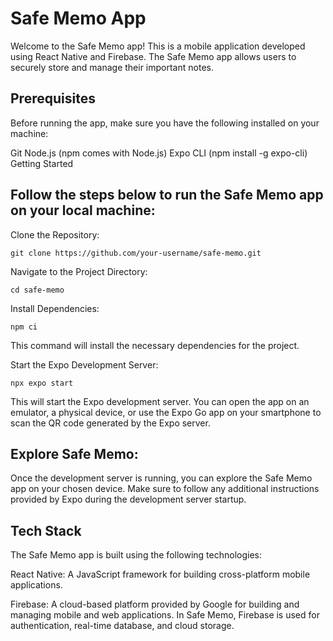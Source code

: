 # Safe Memo App
Welcome to the Safe Memo app! This is a mobile application developed using React Native and Firebase. The Safe Memo app allows users to securely store and manage their important notes.

## Prerequisites
Before running the app, make sure you have the following installed on your machine:

Git
Node.js (npm comes with Node.js)
Expo CLI (npm install -g expo-cli)
Getting Started
## Follow the steps below to run the Safe Memo app on your local machine:
Clone the Repository:
```
git clone https://github.com/your-username/safe-memo.git
```
Navigate to the Project Directory:
```
cd safe-memo
```
Install Dependencies:
```
npm ci
```
This command will install the necessary dependencies for the project.

Start the Expo Development Server:
```
npx expo start
```
This will start the Expo development server. You can open the app on an emulator, a physical device, or use the Expo Go app on your smartphone to scan the QR code generated by the Expo server.

## Explore Safe Memo:

Once the development server is running, you can explore the Safe Memo app on your chosen device. Make sure to follow any additional instructions provided by Expo during the development server startup.

## Tech Stack

The Safe Memo app is built using the following technologies:

React Native: A JavaScript framework for building cross-platform mobile applications.

Firebase: A cloud-based platform provided by Google for building and managing mobile and web applications. In Safe Memo, Firebase is used for authentication, real-time database, and cloud storage.
